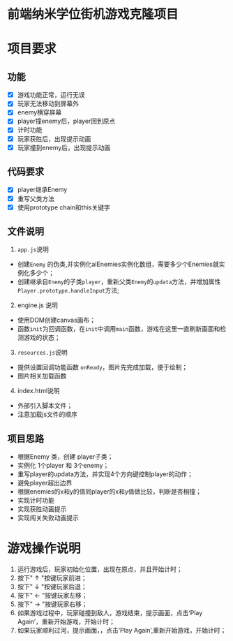 
前端纳米学位街机游戏克隆项目
===============================

# 项目要求
## 功能
- [x] 游戏功能正常，运行无误
- [x] 玩家无法移动到屏幕外
- [x] enemy横穿屏幕
- [x] player撞enemy后，player回到原点
- [x] 计时功能
- [x] 玩家获胜后，出现提示动画
- [x] 玩家撞到enemy后，出现提示动画
## 代码要求
- [x] player继承Enemy
- [x] 重写父类方法
- [x] 使用prototype chain和this关键字

## 文件说明
1. `app.js`说明
* 创建`Enemy` 的伪类,并实例化alEnemies实例化数组，需要多少个Enemies就实例化多少个；
* 创建继承自`Enemy`的子类`player`，重新父类`Enemy`的`updata`方法，并增加属性`Player.prototype.handleInput`方法;
2. engine.js 说明
* 使用DOM创建canvas画布；
* 函数`init`为回调函数，在`init`中调用`main`函数，游戏在这里一直刷新画面和检测游戏的状态；
3. `resources.js`说明
* 提供设置回调功能函数 `onReady`，图片先完成加载，便于绘制；
* 图片相关加载函数
4. index.html说明
* 外部引入脚本文件；
* 注意加载js文件的顺序


## 项目思路
- 根据Enemy 类，创建 player子类；
- 实例化 1个player 和 3个enemy；
- 重写player的updata方法，并实现4个方向键控制player的动作；
- 避免player超出边界
- 根据enemies的x和y的值同player的x和y值做比较，判断是否相撞；
- 实现计时功能
- 实现获胜动画提示
- 实现闯关失败动画提示

# 游戏操作说明
1. 运行游戏后，玩家初始化位置，出现在原点，并且开始计时；
2. 按下" ↑ "按键玩家前进；
3. 按下" ↓ "按键玩家后退；
4. 按下" ← "按键玩家左移；
5. 按下" → "按键玩家右移；
6. 如果游戏过程中，玩家碰撞到敌人，游戏结束，提示画面，点击‘Play Again’，重新开始游戏，开始计时；
7. 如果玩家顺利过河，提示画面，，点击‘Play Again’,重新开始游戏，开始计时；
